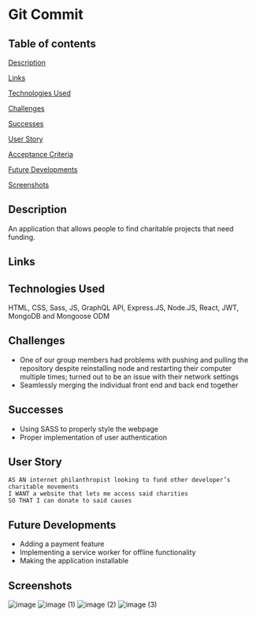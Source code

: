 # Git Commit

## Table of contents



[Description](#description)

[Links](#links)


[Technologies Used](#technoligies-used)

[Challenges](#challenges)

[Successes](#successes)

[User Story](#user-story)

[Acceptance Criteria](#acceptance-criteria)

[Future Developments](#future-developments)

[Screenshots](#screenshots)

## Description
An application that allows people to find charitable projects that need funding.

## Links

## Technologies Used
HTML, CSS, Sass, JS, GraphQL API, Express.JS, Node.JS, React, JWT, MongoDB and Mongoose ODM

## Challenges
- One of our group members
 had problems with pushing and pulling the repository despite reinstalling node and restarting their computer multiple times; turned out to be an issue with their network settings
- Seamlessly merging the individual front end and back end together

## Successes
- Using SASS to properly style the webpage
- Proper implementation of user authentication

## User Story
```
AS AN internet philanthropist looking to fund other developer’s charitable movements
I WANT a website that lets me access said charities
SO THAT I can donate to said causes

```

## Future Developments
- Adding a payment feature
- Implementing a service worker for offline functionality
- Making the application installable 

## Screenshots

![image](https://user-images.githubusercontent.com/100253327/182761831-9cd6a409-30e5-4438-a8d7-3adabd5d8549.png)
![image (1)](https://user-images.githubusercontent.com/100253327/182761892-defa1f01-e14a-4354-bc36-e93ca38fe687.png)
![image (2)](https://user-images.githubusercontent.com/100253327/182761920-e3f2f74e-bac4-4a6d-96f5-d8e15160a27d.png)
![image (3)](https://user-images.githubusercontent.com/100253327/182762135-7f90ac36-b02b-4d91-80d2-f47b4c118877.png)


